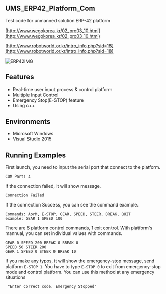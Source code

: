 ## UMS_ERP42_Platform_Com
Test code for unmanned solution ERP-42 platform

[http://www.wegokorea.kr/02_pro03_10.html](http://www.wegokorea.kr/02_pro03_10.html)

[http://www.robotworld.or.kr/intro_info.php?sid=18](http://www.robotworld.or.kr/intro_info.php?sid=18)

![ERP42IMG](http://www.wegokorea.kr/images/p168.gif)

## Features
* Real-time user input process & control platform
* Multiple Input Control
* Emergency Stop(E-STOP) feature
* Using c++

## Environments
* Microsoft Windows
* Visual Studio 2015

## Running Examples
First launch, you need to input the serial port that connect to the platform.
```
COM Port: 4
```

If the connection failed, it will show message.
```
Connection Failed
```

If the connection Success, you can see the command example.
```
Commands: AorM, E-STOP, GEAR, SPEED, STEER, BREAK, QUIT
example: GEAR 1 SPEED 100
```
There are 6 platform control commands, 1 exit control. With platform's mannual, you can set individual values with commands.
```
GEAR 0 SPEED 200 BREAK 0 BREAK 0
SPEED 50 STEER 200 
GEAR 1 SPEED 0 STEER 0 BREAK 10
```

If you make any typos, it will show the emergency-stop message, send platform `E-STOP 1`. You have to type `E-STOP 0` to exit from emergency-stop mode and control platform. You can use this method at any emergency situations
```
 "Enter correct code. Emergency Stopped" 
```
